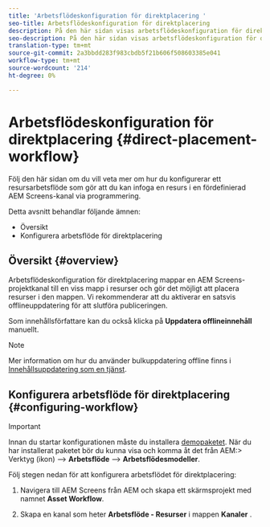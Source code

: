 ```yaml
---
title: 'Arbetsflödeskonfiguration för direktplacering '
seo-title: Arbetsflödeskonfiguration för direktplacering
description: På den här sidan visas arbetsflödeskonfiguration för direktplacering.
seo-description: På den här sidan visas arbetsflödeskonfiguration för direktplacering.
translation-type: tm+mt
source-git-commit: 2a3bbdd283f983cbdb5f21b606f508603385e041
workflow-type: tm+mt
source-wordcount: '214'
ht-degree: 0%

---
```



# Arbetsflödeskonfiguration för direktplacering {#direct-placement-workflow}

Följ den här sidan om du vill veta mer om hur du konfigurerar ett resursarbetsflöde som gör att du kan infoga en resurs i en fördefinierad AEM Screens-kanal via programmering.

Detta avsnitt behandlar följande ämnen:

* Översikt
* Konfigurera arbetsflöde för direktplacering

## Översikt {#overview}

Arbetsflödeskonfiguration för direktplacering mappar en AEM Screens-projektkanal till en viss mapp i resurser och gör det möjligt att placera resurser i den mappen. Vi rekommenderar att du aktiverar en satsvis offlineuppdatering för att slutföra publiceringen.

Som innehållsförfattare kan du också klicka på **Uppdatera offlineinnehåll** manuellt.

>[!NOTE]
>
>Mer information om hur du använder bulkuppdatering offline finns i [Innehållsuppdatering som en tjänst](/help/user-guide/content-update-as-a-service.md).

## Konfigurera arbetsflöde för direktplacering {#configuring-workflow}

>[!IMPORTANT]
>
>Innan du startar konfigurationen måste du installera [demopaketet](https://github.com/godanny86/screens-demo/releases/download/v.0.0.1/screens-demo.all-1.0-SNAPSHOT.zip). När du har installerat paketet bör du kunna visa och komma åt det från AEM:> Verktyg (ikon) —> **Arbetsflöde** —> **Arbetsflödesmodeller**.

Följ stegen nedan för att konfigurera arbetsflödet för direktplacering:

1. Navigera till AEM Screens från AEM och skapa ett skärmsprojekt med namnet **Asset Workflow**.

1. Skapa en kanal som heter **Arbetsflöde - Resurser** i mappen **Kanaler** .

